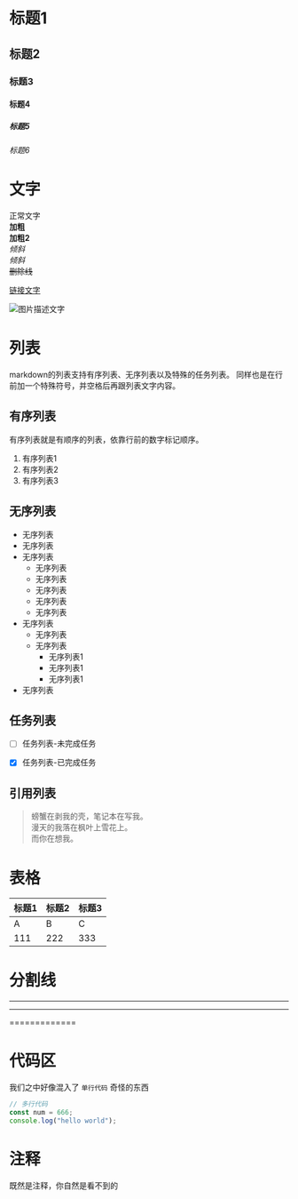 
# 标题1
## 标题2
### 标题3
#### 标题4
##### 标题5
###### 标题6


# 文字

正常文字  
**加粗**  
__加粗2__  
_倾斜_  
*倾斜*  
~~删除线~~  

[链接文字](http://plugin.houheaven.com/hhframe)  

![图片描述文字](http://qnhome.houheaven.com/image/hhframe-wxapp.png)  


# 列表
markdown的列表支持有序列表、无序列表以及特殊的任务列表。
同样也是在行前加一个特殊符号，并空格后再跟列表文字内容。


## 有序列表
有序列表就是有顺序的列表，依靠行前的数字标记顺序。
1. 有序列表1
3. 有序列表2
4. 有序列表3


## 无序列表
- 无序列表
- 无序列表
- 无序列表	
	* 无序列表
	* 无序列表
    + 无序列表
    + 无序列表
	* 无序列表
- 无序列表
  * 无序列表
  * 无序列表
    + 无序列表1
    + 无序列表1
    + 无序列表1
- 无序列表


## 任务列表
- [ ] 任务列表-未完成任务
- [x] 任务列表-已完成任务


## 引用列表
> 螃蟹在剥我的壳，笔记本在写我。  
> 漫天的我落在枫叶上雪花上。  
> 而你在想我。  


# 表格 

| 标题1 | 标题2 | 标题3 |
|--|--|--|
| A	| B	| C	|
| 111	| 222	| 333 |


# 分割线
-------------
*************
=============


# 代码区
我们之中好像混入了 ``` 单行代码 ``` 奇怪的东西  
``` javascript
// 多行代码
const num = 666;
console.log("hello world");
```


# 注释
既然是注释，你自然是看不到的
<!-- 单行注释 -->  
<!--
多行注释
多行注释
-->  

